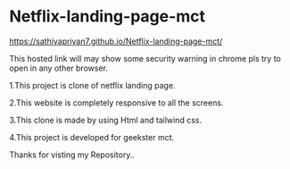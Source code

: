 # Netflix-landing-page-mct

https://sathiyapriyan7.github.io/Netflix-landing-page-mct/



This hosted link will may show some security warning in chrome pls try to open in any other browser.




1.This project is clone of netflix landing page.



2.This website is completely responsive to all the screens.




3.This clone is made by using Html and tailwind css.



4.This project is developed for geekster mct.







Thanks for visting my Repository..

